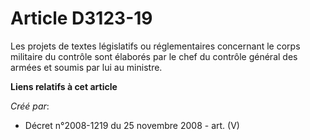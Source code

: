 # Article D3123-19

Les projets de textes législatifs ou réglementaires concernant le corps militaire du contrôle sont élaborés par le chef du
contrôle général des armées et soumis par lui au ministre.

**Liens relatifs à cet article**

_Créé par_:

  - Décret n°2008-1219 du 25 novembre 2008 - art. (V)
